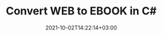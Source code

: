 ---
############################# Static ############################
layout: "autogen-gist"
date: 2021-10-02T14:22:14+03:00
draft: false
path: "total/net/conversion/web-to-ebook/"
other_out_formats: "PDF Word eBook Excel Image Web Email Photoshop PowerPoint"
ad_headline: "Convert WEB to EBOOK | .NET"
ad_description: "Most Accurate WEB to EBOOK document Conversion solution for your .NET applications."

############################# Head ############################
head_title: "Convert WEB to EBOOK in C# VB.NET ASP.NET | Document Conversion"
head_description: "Code example to convert WEB to EBOOK and 100+ other file formats in .NET (C#, VB.NET, ASP.NET & .NET Core) applications. Display the Converted EBOOK document as HTML viewer."

############################# Header ############################
title: "Convert WEB to EBOOK in C#"
description: "Programmatically convert WEB to EBOOK in C# .NET applications using flexible document conversion features to customize the resultant document. Convert the complete document from one file format to other or choose selective pages of a source document based on the page numbers or page ranges and easily convert to a supported document format."

############################# SubMenu ############################
submenu:
    enable: false

############################# Content ############################
content:
    enable: true
    block:
    - title_left: "WEB to EBOOK Conversion"
      content_left: |
          Follow these simple steps for WEB to EBOOK conversion in C# .NET. View the converted EBOOK document as HTML without using any external software.

          -   Create **Converter** object to convert WEB document
          -   Set the convert options for EBOOK format
          -   Call **Convert** method of **Converter** class instance for conversion to EBOOK
          -   Set options for HTML viewer
          -   Create **Viewer** object to view converted EBOOK as HTML
          
      title_right: "Downloads & Installation Instructions"
      content_right: |
          You require `GroupDocs.Conversion` & `GroupDocs.Viewer` namespaces to convert between a wide range of popular document types such as PDF, Microsoft Word, Excel, PowerPoint, Project, Outlook, HTML, diagrams and image file formats. Explore other [.NET APIs for Office documents](https://products.conholdate.com/total/net/) as offered by Conholdate.Total.
          
          Get the respective assembly files from the [downloads](https://downloads.conholdate.com/total/net) or fetch the whole package from [Nuget](https://www.nuget.org/packages/Conholdate.Total/) to add 'Conholdate.Total` directly in your workspace.
          
      gisthash: "4f311c07ae9ee691b8afb7960aa6c806"
      gistfile: "word-to-pdf-conversion.cs"

    - title_left: "Add Watermark to EBOOK File in C#"
      content_left: |
          Accurately convert documents (WEB to EBOOK) exactly as the original file and apply text or image watermarks to the converted document pages using C# .NET code.

          -   Create **Converter** object to convert WEB document
          -   Create new instance of **WatermarkOptions** class
          -   Specify watermark properties (color, width, text, image etc)
          -   Instantiate the proper **ConvertOptions** class
          -   Set **Watermark** property of the **ConvertOptions** instance
          -   Call **Convert** method of **Converter** class instance for conversion to EBOOK
        
      title_right: "Source Document Information Extraction"
      content_right: |
          The documents information extraction feature not only allows getting the basic information about the source document file but it also supports extracting some valuable file-format specific information such as project start and end dates of a Microsoft Project file, any printing restrictions on a PDF document, list of folders enclosed in an Outlook data file etc. 

          Convert popular document file formats on different operating systems such as Windows, Linux or macOS while using platforms such as Windows Azure, Mono and Xamarin.
          
      gisthash: "a15affe15284876ce010a315a09da1f0"
      gistfile: "convert-word-to-pdf-and-add-text-watermark-to-converted-pdf.cs"

############################# About Formats ############################
about_formats:
    enable: false
############################# More Formats ############################
more_formats:
    enable: true
    auto: false
    other_out_formats: PDF Word eBook Excel Image Web Email Photoshop PowerPoint
############################# Back to top ###############################
back_to_top:
  enable: true
---
